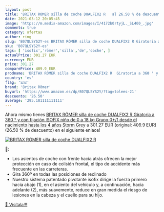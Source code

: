 ```yaml
---
layout: post
title: 'BRITAX RÖMER silla de coche DUALFIX2 R   al 26.50 % de descuento'
date: 2021-03-12 20:05:45
image: 'https://m.media-amazon.com/images/I/4172b0rtyjL._SL400_.jpg'
comments: true
category: ofertas
author: ring
slug: 'B07QLSYS2Y-es BRITAX RÖMER silla de coche DUALFIX2 R Giratoria a 360 ° y...'
sku: 'B07QLSYS2Y-es'
tags: [ 'isofix','römer','silla','de','coche', ]
actualPrice: 301.27 EUR
currency: EUR
price: 301.27
comparePrice: 409.9 EUR
prodname: 'BRITAX RÖMER silla de coche DUALFIX2 R  Giratoria a 360 ° y con fijación ISOFIX  niño de 0 a 18 kg  Grupo 0+/1  desde el nacimiento hasta los 4 años  Storm Grey'
country: 'es'
flag: '🇪🇸'
brand: 'Britax Römer'
buyurl: 'https://www.amazon.es/dp/B07QLSYS2Y/?tag=tolees-21'
descuento: '26.50'
average: '295.181111111111'
---
```


Ahora mismo tienes [BRITAX RÖMER silla de coche DUALFIX2 R  Giratoria a 360 ° y con fijación ISOFIX  niño de 0 a 18 kg  Grupo 0+/1  desde el nacimiento hasta los 4 años  Storm Grey](https://www.amazon.es/dp/B07QLSYS2Y/?tag=tolees-21) a 301.27 EUR (original: 409.9 EUR) (26.50 %  de descuento) en el siguiente enlace!

[![BRITAX RÖMER silla de coche DUALFIX2 R  ](https://m.media-amazon.com/images/I/4172b0rtyjL._SL400_.jpg)](https://www.amazon.es/dp/B07QLSYS2Y/?tag=tolees-21)

🔎:

- Los asientos de coche con frente hacia atrás ofrecen la mejor protección en caso de colisión frontal, el tipo de accidente más frecuente en las carreteras.
- Gira 360º en todas las posiciones de reclinado
- Nuestro sistema patentado pivotante isofix dirige la fuerza primero hacia abajo (1), en el asiento del vehículo y, a continuación, hacia adelante (2), más suavemente, reduce en gran medida el riesgo de lesiones en la cabeza y el cuello para su hijo.

[🛒 Visítala!!!](https://www.amazon.es/dp/B07QLSYS2Y/?tag=tolees-21)
